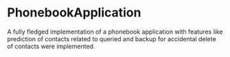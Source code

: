 # PhonebookApplication
A fully fledged implementation of a phonebook application with features like prediction of contacts related to queried and backup for accidental delete of contacts were implemented. 
